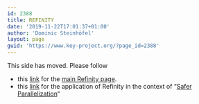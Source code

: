 ```yaml
---
id: 2388
title: REFINITY
date: '2019-11-22T17:01:37+01:00'
author: 'Dominic Steinhöfel'
layout: page
guid: 'https://www.key-project.org/?page_id=2388'
---
```


This side has moved. Please follow

- this [link](https://www.key-project.org/applications/proving-refactoring-rules-with-abstract-execution/) for the [main Refinity page](https://www.key-project.org/applications/proving-refactoring-rules-with-abstract-execution/).
- this [link](https://www.key-project.org/papers/safer-parallelization/) for the application of Refinity in the context of “[Safer Parallelization](https://www.key-project.org/papers/safer-parallelization/)“